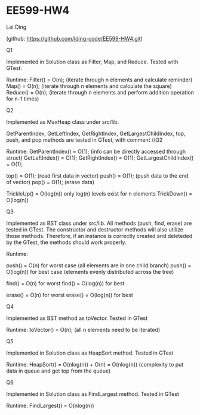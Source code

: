 # EE599-HW4

Lei Ding

(github: https://github.com/lding-code/EE599-HW4.git)

Q1 

Implemented in Solution class as Filter, Map, and Reduce.
Tested with GTest.

Runtime:
Filter() = O(n);  (iterate through n elements and calculate reminder)
Map() = O(n);     (iterate through n elements and calculate the square)
Reduce() = O(n);  (iterate through n elements and perform addition operation for n-1 times)

Q2

Implemented as MaxHeap class under src/lib.

GetParentIndex, GetLeftIndex, GetRightIndex, GetLargestChildIndex, top, push, and pop methods are tested in GTest, with comment //Q2

Runtime:
GetParentIndex() = O(1);    (info can be directly accessed through struct)
GetLeftIndex() = O(1);
GetRightIndex() = O(1);
GetLargestChildIndex() = O(1);

top() = O(1);       (read first data in vector)
push() = O(1);      (push data to the end of vector)
pop() = O(1);       (erase data)

TrickleUp() = O(log(n))     only log(n) levels exist for n elements
TrickDown() = O(log(n))

Q3

Implemented as BST class under src/lib.
All methods (push, find, erase) are tested in GTest.
The constructor and destructor methods will also utilize those methods. Therefore, if an instance is correctly created and deleteded by the GTest, the methods should work properly.

Runtime:

push() = O(n) for worst case (all elements are in one child branch)
push() = O(log(n)) for best case (elements evenly distributed across the tree)

find() = O(n) for worst
find() = O(log(n)) for best

erase() = O(n) for worst
erase() = O(log(n)) for best

Q4

Implemented as BST method as toVector.
Tested in GTest

Runtime:
toVector() = O(n);  (all n elements need to be iterated)

Q5

Implemented in Solution class as HeapSort method.
Tested in GTest

Runtime:
HeapSort() = O(nlog(n)) + O(n) = O(nlog(n)) (complexity to put data in queue and get top from the queue)

Q6

Implemented in Solution class as FindLargest method.
Tested in GTest

Runtime:
FindLargest() = O(nlog(n))